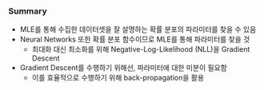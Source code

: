 ### Summary

- MLE를 통해 수집한 데이터셋을 잘 설명하는 확률 분포의 파라미터를 찾을 수 있음
- Neural Networks 또한 확률 분포 함수이므로 MLE를 통해 파라미터를 찾을 것
    - 최대화 대신 최소화를 위해 Negative-Log-Likelihood (NLL)을 Gradient Descent
- Gradient Descent를 수행하기 위해선, 파라미터에 대한 미분이 필요함
    - 이를 효율적으로 수행하기 위해 back-propagation을 활용